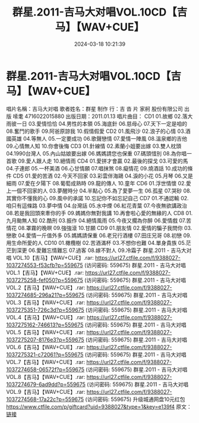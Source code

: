 ﻿---
title: 群星.2011-吉马大对唱VOL.10CD【吉马】【WAV+CUE】
date: 2024-03-18 10:21:39
categories: WAV车载音乐、镜像
tags: 华语中文
---
# 群星.2011-吉马大对唱VOL.10CD【吉马】【WAV+CUE】

唱片名稱：吉马大对唱
歌者姓名：群星
制作 行：吉 沓 片 家舸 股份有限公司
出版 嗦耄 4716022015880
出版日期：2011.01.13
唱片曲目：
CD1
01.故鄉
02.落大雨彼一日
03.愛情恰恰
04.男性的本領
05.海底針
06.慈母心
07.天下一定是咱的
08.奮鬥的歌手
09.阿爸原諒我
10.假情假愛
CD2
01.風飛沙
02.浪子的心情
03.酒國英雄
04.等無人
05.一定要成功
06.歌聲戀情
07.愛情一陣風
08.溫泉鄉的吉他
09.心情無人知
10.你會後悔
CD3
01.針線情
02.素蘭小姐要出嫁
03.雙人枕頭
04.1990台灣人
05.內山姑娘要出嫁
06.媽媽請您也保重
07.碼頭惜別
08.為你唱一首歌
09.愛人跟人走
10.絕情雨
CD4
01.愛拼才會贏
02.最後的探戈
03.可愛的馬
04.子連郎
05.一杯美酒
06.心甘情願
07.唱抹煞
08.癡情花
09.燒酒話
10.成功的條件
CD5
01.愛的苦酒
02.今天不回家
03.彩雲伴海鷗
04.淚的小花
05.月琴
06.又是細雨
07.愛在夕陽下
08.葡萄成熟時
09.龍的傳人
10.童年
CD6
01.浮世情懷
02.愛上一個不回家的人
03.夢醒時分
04.半點心
05.為了愛夢一生
06.孤星
07.哭砂
08.其實你不懂我的心
09.風中的承諾
10.忘記你不如忘記自己
CD7
01.不通認輸
02.咱只有這條路
03.夢中情
04.台灣話
05.水中煙
06.紅花青葉
07.今夜無欲講政治
08.若是我回頭來牽你的手
09.媽媽你無對我講
10.再會啦心愛的無緣的人
CD8
01.九月颱無人知
02.酷刑
03.振作
04.絕情風雨
05.今夜又擱為你醉
06.愛情戲
07.苦情花
08.罩霧的晚暝
09.強強滾
10.甘願
CD9
01.朋友情
02.愛情的騙子我問你
03.戀歌
04.愛情一斤值外多
05.媽媽請保重
06.老兄行酒樓
07.田庄兄哥
08.初戀
09.用生命所愛的人
CD10
01.橄欖樹
02.苦酒滿杯
03.不想你也難
04.單身貴族
05.茫茫到深更
06.愛難忘情難忘
07.過客
08.嫁不對人
09.冷霜子
群星.2011 - 吉马大对唱 VOL.10【吉马】【WAV+CUE】.rar: https://url27.ctfile.com/f/9388027-1037274553-f53cfb?p=559675
(访问密码: 559675)
群星.2011 - 吉马大对唱 VOL.1【吉马】【WAV+CUE】.rar: https://url27.ctfile.com/f/9388027-1037275258-fef050?p=559675
(访问密码: 559675)
群星.2011 - 吉马大对唱 VOL.2【吉马】【WAV+CUE】.rar: https://url27.ctfile.com/f/9388027-1037274685-296a21?p=559675
(访问密码: 559675)
群星.2011 - 吉马大对唱 VOL.3【吉马】【WAV+CUE】.rar: https://url27.ctfile.com/f/9388027-1037275351-726c3d?p=559675
(访问密码: 559675)
群星.2011 - 吉马大对唱 VOL.4【吉马】【WAV+CUE】.rar: https://url27.ctfile.com/f/9388027-1037275162-746613?p=559675
(访问密码: 559675)
群星.2011 - 吉马大对唱 VOL.5【吉马】【WAV+CUE】.rar: https://url27.ctfile.com/f/9388027-1037275207-8176e3?p=559675
(访问密码: 559675)
群星.2011 - 吉马大对唱 VOL.6【吉马】【WAV+CUE】.rar: https://url27.ctfile.com/f/9388027-1037275321-c72061?p=559675
(访问密码: 559675)
群星.2011 - 吉马大对唱 VOL.7【吉马】【WAV+CUE】.rar: https://url27.ctfile.com/f/9388027-1037274658-06572f?p=559675
(访问密码: 559675)
群星.2011 - 吉马大对唱 VOL.8【吉马】【WAV+CUE】.rar: https://url27.ctfile.com/f/9388027-1037274679-6ad9dd?p=559675
(访问密码: 559675)
群星.2011 - 吉马大对唱 VOL.9【吉马】【WAV+CUE】.rar: https://url27.ctfile.com/f/9388027-1037274568-17a22c?p=559675
(访问密码: 559675)
升级城通网盘10元红包 https://www.ctfile.com/p/giftcard?uid=9388027&type=1&key=e139f4
原文：[链接](https://blog.sina.com.cn/s/blog_1647c7e76010314rq.html)